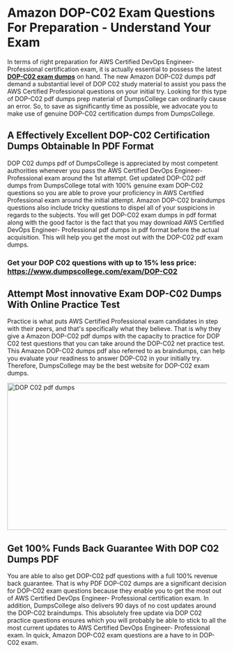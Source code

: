 <h1><strong>Amazon DOP-C02 Exam Questions For Preparation - Understand Your Exam</strong></h1>
<p>In terms of right preparation for AWS Certified DevOps Engineer- Professional certification exam, it is actually essential to possess the latest <strong><a href="https://www.dumpscollege.com/exam/DOP-C02">DOP-C02 exam dumps</a></strong> on hand. The new Amazon DOP-C02 dumps pdf demand a substantial level of DOP C02 study material to assist you pass the AWS Certified Professional questions on your initial try. Looking for this type of DOP-C02 pdf dumps prep material of DumpsCollege can ordinarily cause an error. So, to save as significantly time as possible, we advocate you to make use of genuine DOP-C02 certification dumps from DumpsCollege.</p>
<h2><strong>A Effectively Excellent DOP-C02 Certification Dumps Obtainable In PDF Format</strong></h2>
<p>DOP C02 dumps pdf of DumpsCollege is appreciated by most competent authorities whenever you pass the AWS Certified DevOps Engineer- Professional exam around the 1st attempt. Get updated DOP-C02 pdf dumps from DumpsCollege total with 100% genuine exam DOP-C02 questions so you are able to prove your proficiency in AWS Certified Professional exam around the initial attempt. Amazon DOP-C02 braindumps questions also include tricky questions to dispel all of your suspicions in regards to the subjects. You will get DOP-C02 exam dumps in pdf format along with the good factor is the fact that you may download AWS Certified DevOps Engineer- Professional pdf dumps in pdf format before the actual acquisition. This will help you get the most out with the DOP-C02 pdf exam dumps.</p>

<h3><strong>Get your DOP C02 questions with up to 15% less price: <a href="https://www.dumpscollege.com/exam/DOP-C02">https://www.dumpscollege.com/exam/DOP-C02</a></strong></h3>

<h2><strong>Attempt Most innovative Exam DOP-C02 Du</strong><strong>mps With Online Practice Test</strong></h2>
<p>Practice is what puts AWS Certified Professional exam candidates in step with their peers, and that's specifically what they believe. That is why they give a Amazon DOP-C02 pdf dumps with the capacity to practice for DOP C02 test questions that you can take around the DOP-C02 net practice test. This Amazon DOP-C02 dumps pdf also referred to as braindumps, can help you evaluate your readiness to answer DOP-C02 in your initially try. Therefore, DumpsCollege may be the best website for DOP-C02 exam dumps.</p>

<p><a href="https://www.dumpscollege.com/exam/DOP-C02"><img src="https://i.ibb.co/Z6g3Ctr/Dumps-College.png" alt="DOP C02 pdf dumps" width="600" height="338" /></a></p>
<h2><strong>Get 100% Funds Back Guarantee With DOP C02 Dumps PDF</strong></h2>
<p>You are able to also get DOP-C02 pdf questions with a full 100% revenue back guarantee. That is why PDF DOP-C02 dumps are a significant decision for DOP-C02 exam questions because they enable you to get the most out of AWS Certified DevOps Engineer- Professional certification exam. In addition, DumpsCollege also delivers 90 days of no cost updates around the DOP-C02 braindumps. This absolutely free update via DOP C02 practice questions ensures which you will probably be able to stick to all the most current updates to AWS Certified DevOps Engineer- Professional exam. In quick, Amazon DOP-C02 exam questions are a have to in DOP-C02 exam.</p>
